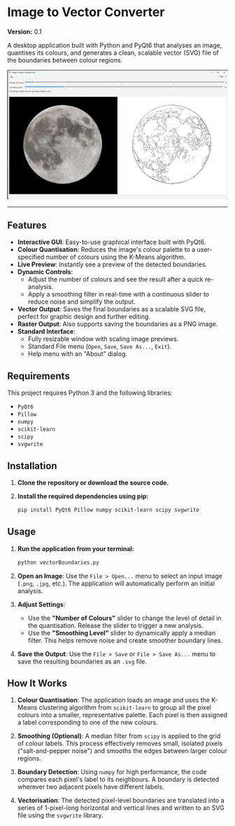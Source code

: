 # Image to Vector Converter

**Version:** 0.1

A desktop application built with Python and PyQt6 that analyses an image, quantises its colours, and generates a clean, scalable vector (SVG) file of the boundaries between colour regions.

![Application Screenshot](/images/exampleWindow.png)

---

## Features

- **Interactive GUI**: Easy-to-use graphical interface built with PyQt6.
- **Colour Quantisation**: Reduces the image's colour palette to a user-specified number of colours using the K-Means algorithm.
- **Live Preview**: Instantly see a preview of the detected boundaries.
- **Dynamic Controls**:
  - Adjust the number of colours and see the result after a quick re-analysis.
  - Apply a smoothing filter in real-time with a continuous slider to reduce noise and simplify the output.
- **Vector Output**: Saves the final boundaries as a scalable SVG file, perfect for graphic design and further editing.
- **Raster Output**: Also supports saving the boundaries as a PNG image.
- **Standard Interface**:
  - Fully resizable window with scaling image previews.
  - Standard File menu (`Open`, `Save`, `Save As...`, `Exit`).
  - Help menu with an "About" dialog.

## Requirements

This project requires Python 3 and the following libraries:

- `PyQt6`
- `Pillow`
- `numpy`
- `scikit-learn`
- `scipy`
- `svgwrite`

## Installation

1.  **Clone the repository or download the source code.**

2.  **Install the required dependencies using pip:**

    ```bash
    pip install PyQt6 Pillow numpy scikit-learn scipy svgwrite
    ```

## Usage

1.  **Run the application from your terminal:**

    ```bash
    python vectorBoundaries.py
    ```

2.  **Open an Image**: Use the `File > Open...` menu to select an input image (`.png`, `.jpg`, etc.). The application will automatically perform an initial analysis.

3.  **Adjust Settings**:
    -   Use the **"Number of Colours"** slider to change the level of detail in the quantisation. Release the slider to trigger a new analysis.
    -   Use the **"Smoothing Level"** slider to dynamically apply a median filter. This helps remove noise and create smoother boundary lines.

4.  **Save the Output**: Use the `File > Save` or `File > Save As...` menu to save the resulting boundaries as an `.svg` file.

## How It Works

1.  **Colour Quantisation**: The application loads an image and uses the K-Means clustering algorithm from `scikit-learn` to group all the pixel colours into a smaller, representative palette. Each pixel is then assigned a label corresponding to one of the new colours.

2.  **Smoothing (Optional)**: A median filter from `scipy` is applied to the grid of colour labels. This process effectively removes small, isolated pixels ("salt-and-pepper noise") and smooths the edges between larger colour regions.

3.  **Boundary Detection**: Using `numpy` for high performance, the code compares each pixel's label to its neighbours. A boundary is detected wherever two adjacent pixels have different labels.

4.  **Vectorisation**: The detected pixel-level boundaries are translated into a series of 1-pixel-long horizontal and vertical lines and written to an SVG file using the `svgwrite` library.

